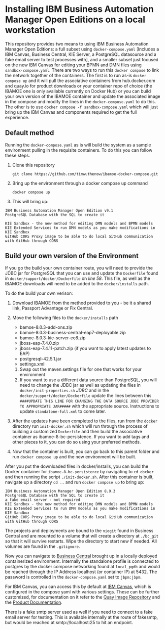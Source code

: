 # Installing IBM Business Automation Manager Open Editions on a local workstation

This repository provides two means to using IBM Business Automation Manager Open Editions: a full subset using `docker-compose.yaml` [Includes a IBM Canvas, Business Central, KIE Server, a PostgreSQL datasource and a fake email server to test processes with], and a smaller subset just focused on the new IBM Canvas for editing your BPMN and DMN files using `sandbox-compose.yaml`. There are two ways to run this `docker compose` to link the network together of the containers. The first is to run as-is `docker compose up` and it will pull the associative containers from hub.docker.com and quay.io for product downloads or your container repo of choice (the IBAMOE one is only available currently on Docker Hub) or you can build your own version of the IBAMOE container and update the associated image in the compose and modify the lines in the `docker-compose.yaml` to do this. The other is to use `docker compose -f sandbox-compose.yaml` which will just bring up the IBM Canvas and components required to get the full experience.

## Default method

Running the `docker-compose.yaml` as is will build the system as a sample environment pulling in the requisite containers. To do this you can follow these steps.

1. Clone this repository

    ~~~shell
    git clone https://github.com/timwuthenow/ibamoe-docker-compose.git
    ~~~

1. Bring up the environment through a docker compose up command

    ~~~shell
    docker compose up
    ~~~

1. This will bring up:

  ~~~ text
  IBM Business Automation Manager Open Edition v9.1
  PostgreSQL Database with the SQL to create it
  
  KIE Sandbox - the new method for editing DMN models and BPMN models
  KIE Extended Services to run DMN models as you make modifications in KIE Sandbox
  GitHub CORS Proxy image to be able to do local GitHub communication with GitHub through CORS
  ~~~

## Build your own version of the Environment

If you go the build your own container route, you will need to provide the JDBC jar for PostgreSQL that you can use and update the `Dockerfile` found in `docker/support/docker/Dockerfile` on *line 58*. This file, as well as the IBAMOE downloads will need to be added to the `docker/installs` path. 

To do the build your own verison:

1. Download IBAMOE from the method provided to you - be it a shared link, Passport Advantage or Fix Central.
1. Move the following files to the `docker/installs` path
   - bamoe-8.0.3-add-ons.zip
   - bamoe-8.0.3-business-central-eap7-deployable.zip
   - bamoe-8.0.3-kie-server-ee8.zip
   - jboss-eap-7.4.0.zip
   - jboss-eap-7.4.11-patch.zip (if you want to apply latest updates to EAP)
   - postgresql-42.5.1.jar
   - settings.xml

   1. Swap out the maven.settings file for one that works for your environment
   2. If you want to use a different data source than PostgreSQL, you will need to change the JDBC jar as well as updating the files in `docker/init-properties.sh` *JDBC* and in the `docker/support/docker/Dockerfile` update the lines between this `####UPDATE THIS LINE FOR CHANGING THE DATA SOURCE JDBC PROVIDER TO APPROPRIATE JAR#####` with the appropriate source. Instructions to update `standalone-full.xml` to come later.
1. After the updates have been completed to the files, run from the `docker` directory run `init-docker.sh` which will run through the process of building a customized `Dockerfile` and then build the associative container as ibamoe-8-bc-persistence. If you want to add tags and other pieces to it, you can do so using your preferred methods.
1. Now that the container is built, you can go back to this parent folder and run `docker compose up` and the new environment will be built.



After you put the downloaded files in docker/installs, you can build the Docker container for `ibamoe-8-bc-persistence` by navigating to `cd docker` and then running the script `./init-docker.sh`. After this container is built, navigate up a directory `cd ..` and run `docker compose up` to bring up:

``` text
IBM Business Automation Manager Open Edition 8.0.3
PostgreSQL Database with the SQL to create it
a fake email server - not required
KIE Sandbox - the new method for editing DMN models and BPMN models
KIE Extended Services to run DMN models as you make modifications in KIE Sandbox
GitHub CORS Proxy image to be able to do local GitHub communication with GitHub through CORS
```

The projects and deployments are bound to the `niogit` found in Business Central and are mounted to a volume that will create a directory at `./bc_git` so that it will survive restarts. Wipe the directory to start new if needed. All volumes are found in the `.gitignore`.

Now you can navigate to [Business Central](http://localhost:8080/business-central) brought up in a locally deployed containerized environment. Internally the standalone profile is connected to postgres by the docker compose networking found at `local_pgdb` and would be reached through the IP Address localhost (or container IP) at 5432. The password is controlled in the `docker-compose.yaml` set to `jbpm:jbpm`.

For IBM Canvas, you can access this by default at [IBM Canvas](http://localhost:9090), which is configured in the compose yaml with various settings. These can be further customized, for documentation on it refer to the [Quay Image Repository](https://quay.io/repository/bamoe/canvas) and the [Product Documentation](https://www.ibm.com/docs/en/ibamoe/9.0.0).

There is a fake smtp server used as well if you need to connect to a fake email server for testing. This is available internally at the route of fakesmtp, but would be reached at smtp://localhost:25 to hit an endpoint.